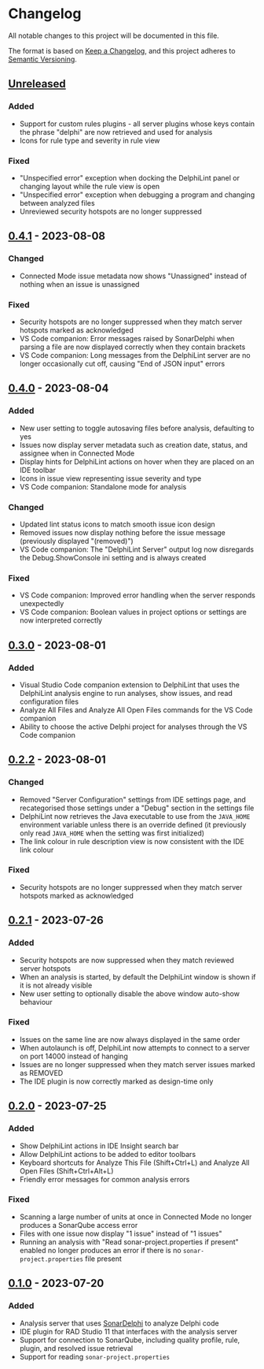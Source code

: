 # Changelog

All notable changes to this project will be documented in this file.

The format is based on [Keep a Changelog](https://keepachangelog.com/en/1.0.0/),
and this project adheres to [Semantic Versioning](https://semver.org/spec/v2.0.0.html).

## [Unreleased]

### Added

* Support for custom rules plugins - all server plugins whose keys contain the phrase "delphi" are now retrieved and used for analysis
* Icons for rule type and severity in rule view

### Fixed

* "Unspecified error" exception when docking the DelphiLint panel or changing layout while the rule view is open
* "Unspecified error" exception when debugging a program and changing between analyzed files
* Unreviewed security hotspots are no longer suppressed

## [0.4.1] - 2023-08-08

### Changed

* Connected Mode issue metadata now shows "Unassigned" instead of nothing when an issue is unassigned

### Fixed

* Security hotspots are no longer suppressed when they match server hotspots marked as acknowledged
* VS Code companion: Error messages raised by SonarDelphi when parsing a file are now displayed correctly when they
  contain brackets
* VS Code companion: Long messages from the DelphiLint server are no longer occasionally cut off, causing "End of JSON
  input" errors

## [0.4.0] - 2023-08-04

### Added

* New user setting to toggle autosaving files before analysis, defaulting to yes
* Issues now display server metadata such as creation date, status, and assignee when in Connected Mode
* Display hints for DelphiLint actions on hover when they are placed on an IDE toolbar
* Icons in issue view representing issue severity and type
* VS Code companion: Standalone mode for analysis

### Changed

* Updated lint status icons to match smooth issue icon design
* Removed issues now display nothing before the issue message (previously displayed "(removed)")
* VS Code companion: The "DelphiLint Server" output log now disregards the Debug.ShowConsole ini setting and is
  always created

### Fixed

* VS Code companion: Improved error handling when the server responds unexpectedly
* VS Code companion: Boolean values in project options or settings are now interpreted correctly

## [0.3.0] - 2023-08-01

### Added

* Visual Studio Code companion extension to DelphiLint that uses the DelphiLint analysis engine to run analyses,
  show issues, and read configuration files
* Analyze All Files and Analyze All Open Files commands for the VS Code companion
* Ability to choose the active Delphi project for analyses through the VS Code companion

## [0.2.2] - 2023-08-01

### Changed

* Removed "Server Configuration" settings from IDE settings page, and recategorised those settings under a
  "Debug" section in the settings file
* DelphiLint now retrieves the Java executable to use from the `JAVA_HOME` environment variable unless there
  is an override defined (it previously only read `JAVA_HOME` when the setting was first initialized)
* The link colour in rule description view is now consistent with the IDE link colour

### Fixed

* Security hotspots are no longer suppressed when they match server hotspots marked as acknowledged

## [0.2.1] - 2023-07-26

### Added

* Security hotspots are now suppressed when they match reviewed server hotspots
* When an analysis is started, by default the DelphiLint window is shown if it is not already visible
* New user setting to optionally disable the above window auto-show behaviour

### Fixed

* Issues on the same line are now always displayed in the same order
* When autolaunch is off, DelphiLint now attempts to connect to a server on port 14000 instead of hanging
* Issues are no longer suppressed when they match server issues marked as REMOVED
* The IDE plugin is now correctly marked as design-time only

## [0.2.0] - 2023-07-25

### Added

* Show DelphiLint actions in IDE Insight search bar
* Allow DelphiLint actions to be added to editor toolbars
* Keyboard shortcuts for Analyze This File (Shift+Ctrl+L) and Analyze All Open Files (Shift+Ctrl+Alt+L)
* Friendly error messages for common analysis errors

### Fixed

* Scanning a large number of units at once in Connected Mode no longer produces a SonarQube access error
* Files with one issue now display "1 issue" instead of "1 issues"
* Running an analysis with "Read sonar-project.properties if present" enabled no longer produces an error
  if there is no `sonar-project.properties` file present

## [0.1.0] - 2023-07-20

### Added

* Analysis server that uses [SonarDelphi](https://github.com/Integrated-Application-Development/sonar-delphi)
  to analyze Delphi code
* IDE plugin for RAD Studio 11 that interfaces with the analysis server
* Support for connection to SonarQube, including quality profile, rule, plugin, and
  resolved issue retrieval
* Support for reading `sonar-project.properties`

[unreleased]: https://github.com/Integrated-Application-Development/delphilint/compare/v0.4.1...HEAD
[0.4.1]: https://github.com/Integrated-Application-Development/delphilint/compare/v0.4.0...v0.4.1
[0.4.0]: https://github.com/Integrated-Application-Development/delphilint/compare/v0.3.0...v0.4.0
[0.3.0]: https://github.com/Integrated-Application-Development/delphilint/compare/v0.2.2...v0.3.0
[0.2.2]: https://github.com/Integrated-Application-Development/delphilint/compare/v0.2.1...v0.2.2
[0.2.1]: https://github.com/Integrated-Application-Development/delphilint/compare/v0.2.0...v0.2.1
[0.2.0]: https://github.com/Integrated-Application-Development/delphilint/compare/v0.1.0...v0.2.0
[0.1.0]: https://github.com/Integrated-Application-Development/delphilint/releases/tag/v0.1.0